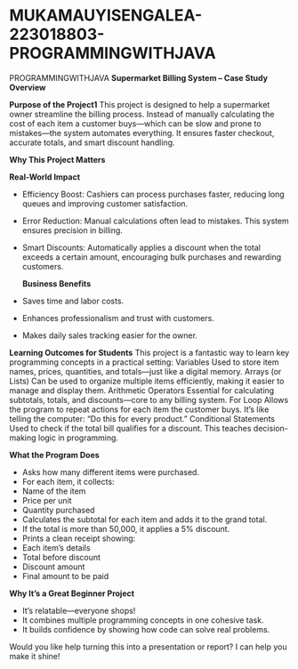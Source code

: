 # MUKAMAUYISENGALEA-223018803-PROGRAMMINGWITHJAVA
PROGRAMMINGWITHJAVA
 **Supermarket Billing System – Case Study Overview**

**Purpose of the Project1**
This project is designed to help a supermarket owner streamline the billing process. Instead of manually calculating the cost of each item a customer buys—which can be slow and prone to mistakes—the system automates everything. It ensures faster checkout, accurate totals, and smart discount handling.


**Why This Project Matters**

**Real-World Impact**

- Efficiency Boost: Cashiers can process purchases faster, reducing long queues and improving customer satisfaction.
- Error Reduction: Manual calculations often lead to mistakes. This system ensures precision in billing.
- Smart Discounts: Automatically applies a discount when the total exceeds a certain amount, encouraging bulk purchases and rewarding customers.

  **Business Benefits**
- Saves time and labor costs.
- Enhances professionalism and trust with customers.
- Makes daily sales tracking easier for the owner.

 **Learning Outcomes for Students**
This project is a fantastic way to learn key programming concepts in a practical setting:
 Variables
Used to store item names, prices, quantities, and totals—just like a digital memory.
 Arrays (or Lists)
Can be used to organize multiple items efficiently, making it easier to manage and display them.
 Arithmetic Operators
Essential for calculating subtotals, totals, and discounts—core to any billing system.
 For Loop
Allows the program to repeat actions for each item the customer buys. It’s like telling the computer: “Do this for every product.”
 Conditional Statements
Used to check if the total bill qualifies for a discount. This teaches decision-making logic in programming.


**What the Program Does**
- Asks how many different items were purchased.
- For each item, it collects:
- Name of the item
- Price per unit
- Quantity purchased
- Calculates the subtotal for each item and adds it to the grand total.
- If the total is more than 50,000, it applies a 5% discount.
- Prints a clean receipt showing:
- Each item’s details
- Total before discount
- Discount amount
- Final amount to be paid

**Why It’s a Great Beginner Project**
- It’s relatable—everyone shops!
- It combines multiple programming concepts in one cohesive task.
- It builds confidence by showing how code can solve real problems.

Would you like help turning this into a presentation or report? I can help you make it shine!

